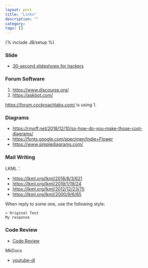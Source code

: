 ```yaml
---
layout: post
title: "Links"
description: ""
category:
tags: []
---
```

{% include JB/setup %}

### Slide
- [30-second slideshows for hackers ](http://jdan.github.io/cleaver/)

### Forum Software
1. https://www.discourse.org/
1. https://askbot.com/

https://forum.cockroachlabs.com/ is using 1.

### Diagrams
- https://rmoff.net/2018/12/10/so-how-do-you-make-those-cool-diagrams/
- https://fonts.google.com/specimen/Indie+Flower
- https://www.simplediagrams.com/

### Mail Writing
LKML：
- https://lkml.org/lkml/2018/8/3/621
- https://lkml.org/lkml/2019/1/19/24
- https://lkml.org/lkml/2012/12/23/75
- https://lkml.org/lkml/2000/9/6/65

When reply to some one, use the following style:
```
> Original Text
My response
```

### Code Review
- [Code Review](https://github.com/rietveld-codereview/rietveld)

MkDocs

- [youtube-dl](https://github.com/ytdl-org/youtube-dl)
